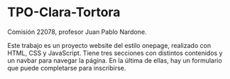 # TPO-Clara-Tortora
Comisión 22078, profesor Juan Pablo Nardone.

Este trabajo es un proyecto website del estilo onepage, realizado con HTML, CSS y JavaScript. Tiene tres secciones con distintos contenidos y un navbar para navegar la página. En la última de ellas, hay un formulario que puede completarse para inscribirse.
